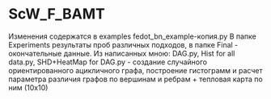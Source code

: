 # ScW_F_BAMT
Изменения содержатся в examples fedot_bn_example-копия.py В папке Experiments результаты проб различных подходов, в папке Final - окончательные данные. 
Из написанных мною: DAG.py, Hist for all data.py,  SHD+HeatMap for DAG.py - создание случайного ориентированного ацикличного графа, построение гистограмм 
и расчет параметра различия графов по вершинам и ребрам + тепловая карта по ним (10х10)
